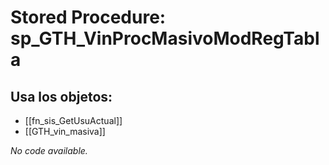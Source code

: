 # Stored Procedure: sp_GTH_VinProcMasivoModRegTabla

## Usa los objetos:
- [[fn_sis_GetUsuActual]]
- [[GTH_vin_masiva]]

*No code available.*
